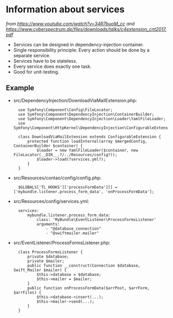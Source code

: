# Information about services

*from https://www.youtube.com/watch?v=34R7buoM_cc and https://www.cyberspectrum.de/files/downloads/talks/c4extension_cnt2017.pdf*

- Services can be designed in dependency-injection container.
- Single responsibility principle: Every action should be done by a separate service.
- Services have to be stateless.
- Every service does exactly one task.
- Good for unit-testing.

## Example

- src/DependencyInjection/DownloadViaMailExtension.php:

		use Symfony\Component\Config\FileLocator;
		use Symfony\Component\DependencyInjection\ContainerBuilder;
		use Symfony\Component\DependencyInjection\Loader\YamlFileLoader;
		use Symfony\Component\HttpKernel\DependencyInjection\ConfigurableExtension;

		class DownloadViaMailExtension extends ConfigurableExtension {
			protected function loadInternal(array $mergedConfig, ContainerBuilder $container) {
				$loader = new YamlFileLoader($container, new FileLocator(__DIR__.?/../Resources/config?));
				$loader->load(?services.yml?);
			}
		}

- src/Resources/contao/config/config.php:

		$GLOBALS['TL_HOOKS']['processFormData'][] =['mybundle.listener.process_form_data', 'onProcessFormData'];

- src/Resources/config/services.yml:

		services:
			mybundle.listener.process_form_data:
				class: 'MyBundle\EventListener\ProcessFormsListener'
				arguments:
					- "@database_connection"
					- "@swiftmailer.mailer"

- src/EventListener/ProcessFormsListener.php:

		class ProcessFormsListener {
			private $database;
			private $mailer;
			public function __construct(Connection $database, Swift_Mailer $mailer) {
				$this->database = $database;
				$this->mailer = $mailer;
			}
			public function onProcessFormData($arrPost, $arrForm, $arrFiles) {
				$this->database->insert(...);
				$this->mailer->send(...);
			}
		}

